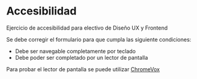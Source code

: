 # Accesibilidad

Ejercicio de accesibilidad para electivo de Diseño UX y Frontend

Se debe corregir el formulario para que cumpla las siguiente condiciones:
* Debe ser navegable completamente por teclado
* Debe poder ser completado por un lector de pantalla

Para probar el lector de pantalla se puede utilizar [ChromeVox](https://chrome.google.com/webstore/detail/chromevox/kgejglhpjiefppelpmljglcjbhoiplfn)

